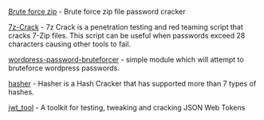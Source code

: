 [Brute force zip](https://github.com/AccessRetrieved/brute_force_zip_password_cracker) - Brute force zip file password cracker

[7z-Crack](https://github.com/Central-InfoSec/7z-Crack) - 7z Crack is a penetration testing and red teaming script that cracks 7-Zip files. This script can be useful when passwords exceed 28 characters causing other tools to fail.

[wordpress-password-bruteforcer](https://github.com/op7ic/wordpress-password-bruteforcer) - simple module which will attempt to bruteforce wordpress passwords.

[hasher](https://github.com/CiKu370/hasher) - Hasher is a Hash Cracker that has supported more than 7 types of hashes.

[jwt_tool](https://github.com/ticarpi/jwt_tool) - A toolkit for testing, tweaking and cracking JSON Web Tokens
